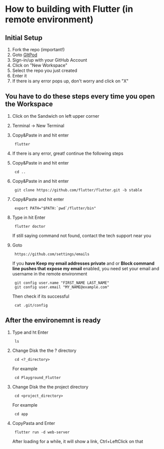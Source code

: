 # How to building with Flutter (in remote environment)

## Initial Setup
1. Fork the repo (important!)
2. Goto [GItPod](https://gitpod.io/)
3. Sign-in/up with your GitHub Account
4. Click on "New Workspace"
5. Select the repo you just created
6. Enter it
7. If there is any error pops up, don't worry and click on "X"

## You have to do these steps every time you open the Workspace
1. Click on the Sandwich on left upper corner
2. Terminal -> New Terminal
3. Copy&Paste in and hit enter

        flutter
4. If there is any error, great! continue the following steps
5. Copy&Paste in and hit enter

        cd ..
6. Copy&Paste in and hit enter

        git clone https://github.com/flutter/flutter.git -b stable
7. Copy&Paste and hit enter

        export PATH="$PATH:`pwd`/flutter/bin"
8. Type in hit Enter

        flutter doctor
    If still saying command not found, contact the tech support near you
9. Goto

        https://github.com/settings/emails
    If you **have Keep my email addresses private** and or **Block command line pushes that expose my email** enabled, you need set your email and username in the remote environment

        git config user.name "FIRST_NAME LAST_NAME"
        git config user.email "MY_NAME@example.com"
    Then check if its successful

        cat .git/config

## After the environemnt is ready
1. Type and ht Enter

        ls
2. Change Disk the the ? directory

        cd <?_directory>
    For example 

        cd Playground_Flutter
3. Change Disk the the project directory

        cd <project_directory>
    For example 

        cd app
4. CopyPasta and Enter

        flutter run -d web-server
    After loading for a while, it will show a link, Ctrl+LeftClick on that
        